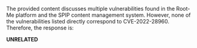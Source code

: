 The provided content discusses multiple vulnerabilities found in the Root-Me platform and the SPIP content management system. However, none of the vulnerabilities listed directly correspond to CVE-2022-28960. Therefore, the response is:

**UNRELATED**